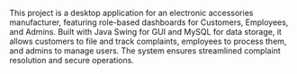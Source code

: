 This project is a desktop application for an electronic accessories manufacturer, featuring role-based dashboards for Customers, Employees, and Admins. Built with Java Swing for GUI and MySQL for data storage, it allows customers to file and track complaints, employees to process them, and admins to manage users. The system ensures streamlined complaint resolution and secure operations.
